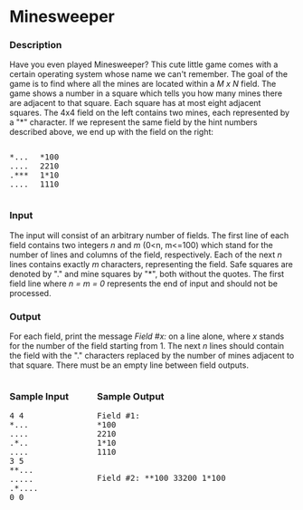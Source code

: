 # Minesweeper

### Description

Have you even played Minesweeper? This cute little game comes with a certain operating system whose name we can't remember. The goal of the game is to find where all the mines are located within a *M x N* field. 
The game shows a number in a square which tells you how many mines there are adjacent to that square. Each square has at most eight adjacent squares. The 4x4 field on the left contains two mines, each represented by a "*" character. If we represent the same field by the hint numbers described above, we end up with the field on the right:

<div style="display: flex; column-gap: 20px;">
<pre>
*...
....
.***
....
</pre>

<pre>
*100
2210
1*10
1110
</pre>
</div>

### Input

The input will consist of an arbitrary number of fields. The first line of each field contains two integers *n* and *m* (0<n, m<=100) which stand for the number of lines and columns of the field, respectively. Each of the next *n* lines contains exactly *m* characters, representing the field.
Safe squares are denoted by "." and mine squares by "*", both without the quotes. The first field line where *n = m = 0* represents the end of input and should not be processed.


### Output
For each field, print the message *Field #x:* on a line alone, where *x* stands for the number of the field starting from 1. The next *n* lines should contain the field with the "." characters replaced by the number of mines adjacent to that square. There must be an empty line between field outputs.


<div style="display: flex; column-gap: 50px;">
<div>
<h3>Sample Input</h3>
<pre>
4 4
*...
....
.*..
....
3 5
**...
.....
.*....
0 0
</pre>
</div>

<div>
<h3>Sample Output</h3>
<pre>
Field #1:
*100
2210
1*10
1110

Field #2:
**100
33200
1*100
</pre></div>
</div>

